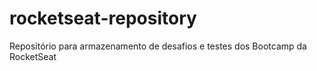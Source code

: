# rocketseat-repository
Repositório para armazenamento de desafios e testes dos Bootcamp da RocketSeat
